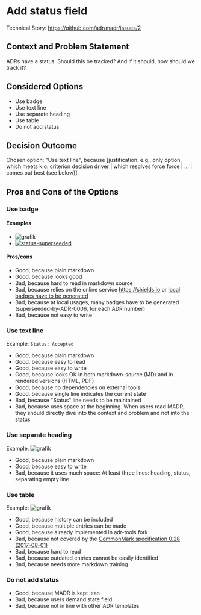 # Add status field

Technical Story: <https://github.com/adr/madr/issues/2>

## Context and Problem Statement

ADRs have a status. Should this be tracked? And if it should, how should we track it?

## Considered Options

* Use badge
* Use text line
* Use separate heading
* Use table
* Do not add status

## Decision Outcome

Chosen option: "Use text line", because [justification. e.g., only option, which meets k.o. criterion decision driver | which resolves force force | ... | comes out best (see below)].

## Pros and Cons of the Options

### Use badge

#### Examples

* ![grafik](https://user-images.githubusercontent.com/1366654/36786999-ca368324-1c88-11e8-966d-56f25980fd76.png)
* [![status-superseeded](https://img.shields.io/badge/status-superseeded_by_ADR_0001-orange.svg?style=flat-square)](https://github.com/adr/madr/blob/master/docs/adr/0001-use-CC0-as-license.md)

#### Pros/cons

* Good, because plain markdown
* Good, because looks good
* Bad, because hard to read in markdown source
* Bad, because relies on the online service https://shields.io or [local badges have to be generated](https://github.com/badges/shields#using-the-badge-library)
* Bad, because at local usages, many badges have to be generated (superseeded-by-ADR-0006, for each ADR number)
* Bad, because not easy to write

### Use text line

Example: `Status: Accepted`

* Good, because plain markdown
* Good, because easy to read
* Good, because easy to write
* Good, because looks OK in both markdown-source (MD) and in rendered versions (HTML, PDF)
* Good, because no dependencies on external tools
* Good, because single line indicates the current state
* Bad, because "Status" line needs to be maintained
* Bad, because uses space at the beginning. When users read MADR, they should directly dive into the context and problem and not into the status

### Use separate heading

Example:  ![grafik](https://user-images.githubusercontent.com/1366654/36787029-f5ea246c-1c88-11e8-9082-8e9531e4fac7.png)

* Good, because plain markdown
* Good, because easy to write
* Bad, because it uses much space: At least three lines: heading, status, separating empty line

### Use table

Example:  ![grafik](https://user-images.githubusercontent.com/1366654/36787043-0339a53e-1c89-11e8-8ebe-fb2a5752448c.png)

* Good, because history can be included
* Good, because multiple entries can be made
* Good, because already implemented in adr-tools fork
* Bad, because not covered by the [CommonMark specification 0.28 (2017-08-01)](http://spec.commonmark.org/0.28/)
* Bad, because hard to read
* Bad, because outdated entries cannot be easily identified
* Bad, because needs more markdown training

### Do not add status

* Good, because MADR is kept lean
* Bad, because users demand state field
* Bad, because not in line with other ADR templates
